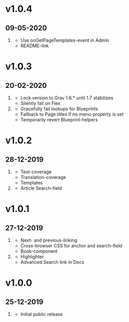 # v1.0.4
## 09-05-2020

1. [](#bugfix)
    * Use onGetPageTemplates-event in Admin
    * README-link

# v1.0.3
## 20-02-2020

1. [](#new)
    * Lock version to Grav 1.6.* until 1.7 stabilizes
    * Silently fail on Flex
2. [](#bugfix)
    * Gracefully fail lookups for Blueprints
    * Fallback to Page titles if no menu-property is set
    * Temporarily revert Blueprint-helpers

# v1.0.2
## 28-12-2019

1. [](#improved)
    * Test-coverage
    * Translation-coverage
    * Templates
2. [](#bugfix)
    * Article Search-field

# v1.0.1
## 27-12-2019

1. [](#improved)
    * Next- and previous-linking
    * Cross-browser CSS for anchor and search-field
    * Book-component
2. [](#bugfix)
    * Highlighter
    * Advanced Search link in Docs

# v1.0.0
## 25-12-2019

1. [](#new)
    * Initial public release
